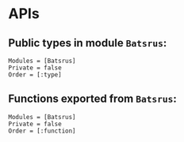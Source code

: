 # APIs

## Public types in module `Batsrus`:

```@autodocs
Modules = [Batsrus]
Private = false
Order = [:type]
```

## Functions exported from `Batsrus`:

```@autodocs
Modules = [Batsrus]
Private = false
Order = [:function]
```
